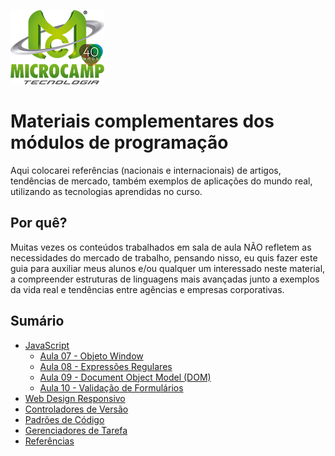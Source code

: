 ![Microcamp](./docs/microcamp.png)

# Materiais complementares dos módulos de programação

Aqui colocarei referências (nacionais e internacionais) de artigos, tendências de mercado, também exemplos de aplicações do mundo real, utilizando as tecnologias aprendidas no curso.

## Por quê?

Muitas vezes os conteúdos trabalhados em sala de aula NÃO refletem as necessidades do mercado de trabalho, pensando nisso, eu quis fazer este guia para auxiliar meus alunos e/ou qualquer um interessado neste material, a compreender estruturas de linguagens mais avançadas junto a exemplos da vida real e tendências entre agências e empresas corporativas.
## Sumário

- [JavaScript](./javascript/)
	- [Aula 07 - Objeto Window](./javascript/aula-07/)
	- [Aula 08 - Expressões Regulares](./javascript/aula-08/)
	- [Aula 09 - Document Object Model (DOM)](./javascript/aula-09/)
	- [Aula 10 - Validação de Formulários](./javascript/aula-10/)
- [Web Design Responsivo](./web-design-responsivo)
- [Controladores de Versão](./versionamento-de-projetos)
- [Padrões de Código](./padroes-de-codigo)
- [Gerenciadores de Tarefa](./padroes-de-codigo)
- [Referências](./referencias)